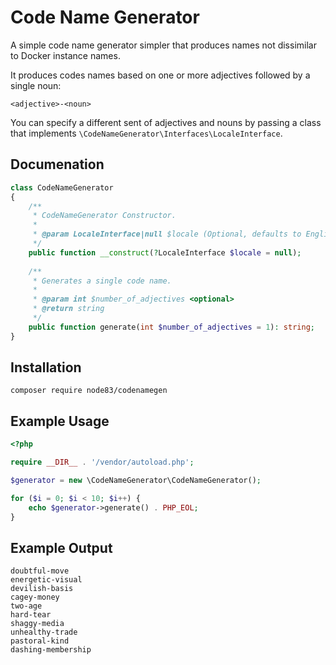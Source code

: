 # Code Name Generator

A simple code name generator simpler that produces names not
dissimilar to Docker instance names.

It produces codes names based on one or more adjectives followed
by a single noun:

`<adjective>-<noun>`

You can specify a different sent of adjectives and nouns by 
passing a class that implements
`\CodeNameGenerator\Interfaces\LocaleInterface`.

## Documenation

```php
class CodeNameGenerator
{
    /**
     * CodeNameGenerator Constructor.
     *
     * @param LocaleInterface|null $locale (Optional, defaults to English)
     */
    public function __construct(?LocaleInterface $locale = null);
         
    /**
     * Generates a single code name.
     * 
     * @param int $number_of_adjectives <optional>
     * @return string
     */
    public function generate(int $number_of_adjectives = 1): string;
}
``` 
## Installation

```shell
composer require node83/codenamegen
```

## Example Usage

```php
<?php

require __DIR__ . '/vendor/autoload.php';

$generator = new \CodeNameGenerator\CodeNameGenerator();

for ($i = 0; $i < 10; $i++) {
    echo $generator->generate() . PHP_EOL;
}
```

## Example Output

```text
doubtful-move
energetic-visual
devilish-basis
cagey-money
two-age
hard-tear
shaggy-media
unhealthy-trade
pastoral-kind
dashing-membership
```

